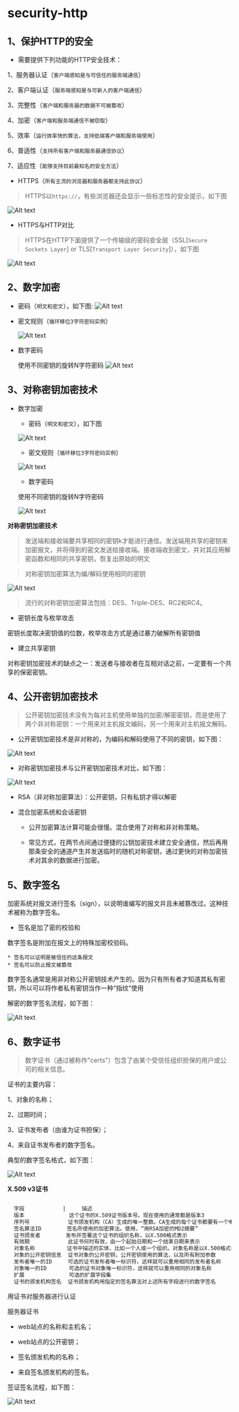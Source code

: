 # security-http

## 1、保护HTTP的安全

  * 需要提供下列功能的HTTP安全技术：

  1、服务器认证（`客户端感知是与可信任的服务端通信`）
  
  2、客户端认证（`服务端感知是与可新人的客户端通信`）
  
  3、完整性（`客户端和服务器的数据不可被篡改`）
  
  4、加密（`客户端和服务端通信不被窃取`）
  
  5、效率（`运行效率快的算法，支持低端客户端和服务端使用`）
  
  6、普适性（`支持所有客户端和服务器通信协议`）
  
  7、适应性（`能够支持目前最知名的安全方法`）
  
  * HTTPS（`所有主流的浏览器和服务器都支持此协议`）
  
  > HTTPS以`https://`，有些浏览器还会显示一些标志性的安全提示，如下图

  ![Alt text](https://raw.githubusercontent.com/zqjflash/security-http/master/https.png)

  * HTTPS与HTTP对比
  
  > HTTPS在HTTP下面提供了一个传输级的密码安全层（SSL[`Secure Sockets Layer`] or TLS[`Transport Layer Security`]），如下图

  ![Alt text](https://raw.githubusercontent.com/zqjflash/security-http/master/https-protocol.png)

## 2、数字加密
	
  * 密码（`明文和密文`），如下图:
	![Alt text](https://raw.githubusercontent.com/zqjflash/security-http/master/https-cipher.png)
	
  * 密文规则（`循环移位3字符密码实例`）
	
	![Alt text](https://raw.githubusercontent.com/zqjflash/security-http/master/https-rot.png)
	
  * 数字密码
	
	使用不同密钥的旋转N字符密码
	![Alt text](https://raw.githubusercontent.com/zqjflash/security-http/master/https-number-cipher.png)

## 3、对称密钥加密技术

  * 数字加密

    * 密码（`明文和密文`），如下图

    ![Alt text](https://raw.githubusercontent.com/zqjflash/security-http/master/https-cipher.png)
  
    * 密文规则（`循环移位3字符密码实例`）

    ![Alt text](https://raw.githubusercontent.com/zqjflash/security-http/master/https-rot.png)

    * 数字密码

    使用不同密钥的旋转N字符密码
    
    ![Alt text](https://raw.githubusercontent.com/zqjflash/security-http/master/https-number-cipher.png)

  **对称密钥加密技术**

  > 发送端和接收端要共享相同的密钥k才能进行通信。发送端用共享的密钥来加密报文，并将得到的密文发送给接收端。接收端收到密文，并对其应用解密函数和相同的共享密钥，恢复出原始的明文

  > 对称密钥加密算法为编/解码使用相同的密钥

  ![Alt text](https://raw.githubusercontent.com/zqjflash/security-http/master/https-symmetry.png)

  > 流行的对称密钥加密算法包括：DES、Triple-DES、RC2和RC4。

  * 密钥长度与枚举攻击

  密钥长度取决密钥值的位数，枚举攻击方式是通过暴力破解所有密钥值
  
  * 建立共享密钥

  对称密钥加密技术的缺点之一：发送者与接收者在互相对话之前，一定要有一个共享的保密密钥。
  
## 4、公开密钥加密技术

  > 公开密钥加密技术没有为每对主机使用单独的加密/解密密钥，而是使用了两个非对称密钥：一个用来对主机报文编码，另一个用来对主机报文解码。
  
  * 公开密钥加密技术是非对称的，为编码和解码使用了不同的密钥，如下图：
  
  ![Alt text](https://raw.githubusercontent.com/zqjflash/security-http/master/https-public-key.png)

  * 对称密钥加密技术与公开密钥加密技术对比，如下图：

  ![Alt text](https://raw.githubusercontent.com/zqjflash/security-http/master/https-symmetry-public.png)

  * RSA（非对称加密算法）：公开密钥，只有私钥才得以解密

  * 混合加密系统和会话密钥

    * 公开加密算法计算可能会很慢。混合使用了对称和非对称策略。

    * 常见方式，在两节点间通过便捷的公钥加密技术建立安全通信，然后再用那条安全的通道产生并发送临时的随机对称密钥，通过更快的对称加密技术对其余的数据进行加密。

## 5、数字签名

  加密系统对报文进行签名（sign），以说明谁编写的报文并且未被篡改过。这种技术被称为数字签名。

  * 签名是加了密的校验和

  数字签名是附加在报文上的特殊加密校验码。

    * 签名可以证明是被信任的这条报文
    * 签名可以防止报文被篡改
    
  数字签名通常是用非对称公开密钥技术产生的。因为只有所有者才知道其私有密钥，所以可以将作者私有密钥当作一种“指纹”使用

  解密的数字签名流程，如下图：

  ![Alt text](https://raw.githubusercontent.com/zqjflash/security-http/master/https-sign.png)

## 6、数字证书

  > 数字证书（通过被称作"certs"）包含了由某个受信任组织担保的用户或公司的相关信息。

  证书的主要内容：

  1、对象的名称；

  2、过期时间；

  3、证书发布者（由谁为证书担保）；

  4、来自证书发布者的数字签名。

  典型的数字签名格式，如下图：

  ![Alt text](https://raw.githubusercontent.com/zqjflash/security-http/master/https-sign-format.png)

  **X.509 v3证书**

  ```html
  
    字段            |     描述
    版本              这个证书的X.509证书版本号。现在使用的通常都是版本3 
    序列号            证书颁发机构（CA）生成的唯一整数。CA生成的每个证书都要有一个唯一的序列号
    签名算法ID        签名所使用的加密算法。使用，“用RSA加密的MD2摘要”
    证书颁发者        发布并签署这个证书的组织名称，以X.500格式表示
    有效期            此证书何时有效，由一个起始日期和一个结束日期来表示
    对象名称          证书中描述的实体，比如一个人或一个组织。对象名称是以X.500格式表示的
    对象的公开密钥信息  证书对象的公开密钥，公开密钥使用的算法，以及所有附加参数
    发布者唯一的ID     可选的证书发布者唯一标识符，这样就可以重用相同的发布者名称
    对象唯一的ID       可选的证书对象唯一标识符，这样就可以重用相同的对象名称
    扩展              可选的扩展字段集
    证书的颁发机构签名  证书颁发机构用指定的签名算法对上述所有字段进行的数字签名
  ```

  用证书对服务器进行认证

  服务器证书
  
  * web站点的名称和主机名；

  * web站点的公开密钥；

  * 签名颁发机构的名称；

  * 来自签名颁发机构的签名。

  签证签名流程，如下图：

  ![Alt text](https://raw.githubusercontent.com/zqjflash/security-http/master/https-sign-validate.png)
